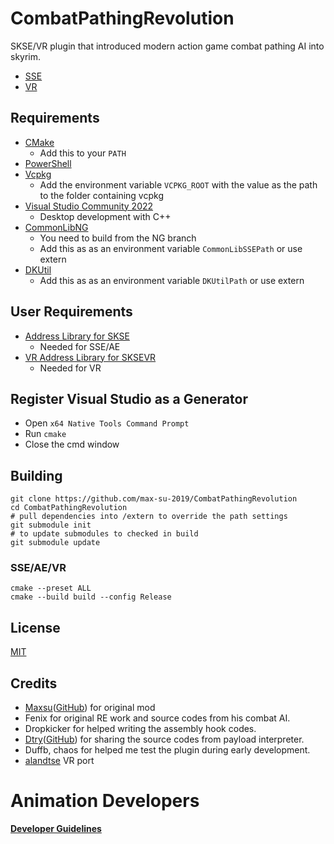# CombatPathingRevolution

SKSE/VR plugin that introduced modern action game combat pathing AI into skyrim.

- [SSE](https://www.nexusmods.com/skyrimspecialedition/mods/86950)
- [VR](https://www.nexusmods.com/skyrimspecialedition/mods/87895)

## Requirements

- [CMake](https://cmake.org/)
  - Add this to your `PATH`
- [PowerShell](https://github.com/PowerShell/PowerShell/releases/latest)
- [Vcpkg](https://github.com/microsoft/vcpkg)
  - Add the environment variable `VCPKG_ROOT` with the value as the path to the folder containing vcpkg
- [Visual Studio Community 2022](https://visualstudio.microsoft.com/)
  - Desktop development with C++
- [CommonLibNG](https://github.com/max-su-2019/CommonLibSSE/tree/NG)
  - You need to build from the NG branch
  - Add this as as an environment variable `CommonLibSSEPath` or use extern
- [DKUtil](https://github.com/gottyduke/DKUtil)
  - Add this as as an environment variable `DKUtilPath` or use extern

## User Requirements

- [Address Library for SKSE](https://www.nexusmods.com/skyrimspecialedition/mods/32444)
  - Needed for SSE/AE
- [VR Address Library for SKSEVR](https://www.nexusmods.com/skyrimspecialedition/mods/58101)
  - Needed for VR

## Register Visual Studio as a Generator

- Open `x64 Native Tools Command Prompt`
- Run `cmake`
- Close the cmd window

## Building

```
git clone https://github.com/max-su-2019/CombatPathingRevolution
cd CombatPathingRevolution
# pull dependencies into /extern to override the path settings
git submodule init
# to update submodules to checked in build
git submodule update
```

### SSE/AE/VR

```
cmake --preset ALL
cmake --build build --config Release
```

## License

[MIT](LICENSE)

## Credits

- [Maxsu](https://www.nexusmods.com/skyrimspecialedition/users/47103898)([GitHub](https://github.com/max-su-2019)) for original mod
- Fenix for original RE work and source codes from his combat AI.
- Dropkicker for helped writing the assembly hook codes.
- [Dtry](https://www.nexusmods.com/skyrimspecialedition/users/77140323)([GitHub](https://github.com/D7ry)) for sharing the source codes from payload interpreter.
- Duffb, chaos for helped me test the plugin during early development.
- [alandtse](https://github.com/alandtse) VR port

# Animation Developers

[**Developer Guidelines**](https://github.com/max-su-2019/CombatPathingRevolution/blob/master/doc/en/Developers%20Guidelines%20of%20CPR.md)
